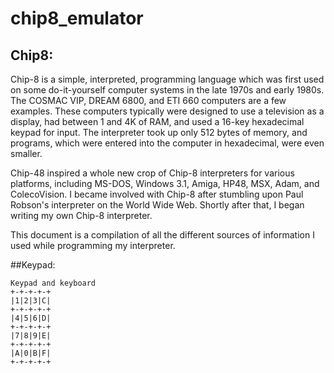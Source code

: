 # chip8_emulator

## Chip8:
Chip-8 is a simple, interpreted, programming language which was first used on some do-it-yourself computer systems in the late 1970s and early 1980s. The COSMAC VIP, DREAM 6800, and ETI 660 computers are a few examples. These computers typically were designed to use a television as a display, had between 1 and 4K of RAM, and used a 16-key hexadecimal keypad for input. The interpreter took up only 512 bytes of memory, and programs, which were entered into the computer in hexadecimal, were even smaller.

Chip-48 inspired a whole new crop of Chip-8 interpreters for various platforms, including MS-DOS, Windows 3.1, Amiga, HP48, MSX, Adam, and ColecoVision. I became involved with Chip-8 after stumbling upon Paul Robson's interpreter on the World Wide Web. Shortly after that, I began writing my own Chip-8 interpreter.

This document is a compilation of all the different sources of information I used while programming my interpreter.



##Keypad:
  
 ``` 
 Keypad and keyboard               
 +-+-+-+-+               
 |1|2|3|C|               
 +-+-+-+-+               
 |4|5|6|D|                
 +-+-+-+-+          
 |7|8|9|E|             
 +-+-+-+-+       
 |A|0|B|F|                
 +-+-+-+-+   
 ``` 
 




